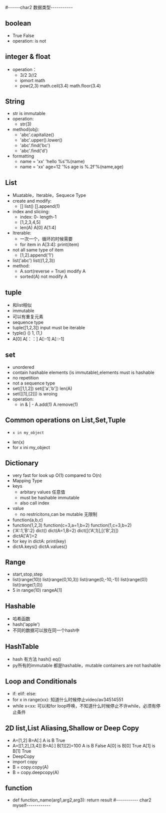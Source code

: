 #------char2 数据类型-----------
## boolean
+   True False
+ operation: is not
## integer & float
+   operation：
    +   3/2 3//2 
    +   ipmort math
    +    pow(2,3) math.ceil(3.4) math.floor(3.4)
## String
+   str is immutable
+   operation:
    +   str(3)
+   method(obj):
    +   'abc'.capitalize()
    +   'abc'.upper().lower()
    +   'abc'.find('bc')
    +   'abc'.find('d')
+   formatting
    +   name = 'xx' 'hello %s'%(name)
    +   name = 'xx' age=12 '%s age is %.2f'%(name,age)
## List
+   Muatable，Iterable，Sequece Type
+   create and modify:
    +   [] list() [].append(1)
+   index and sliciing:
    + index:  0- length-1
    + [1,2,3,4,5] 
    +   len(A) A[0] A[1:4]
+   Itrerable:
    +   一次一个，循环的时候需要
    +   for item in A[3:4]: print(item)
+   not all same type of item
    + [1,2].append('1')
+   list('abc') list((1,2,3))
+   method:
    +   A.sort(reverse = True) modify A
    +   sorted(A) not modify A
## tuple
+   和list相似
+   immutable
+   可以有重复元素
+   sequence type
+   tuple([1,2,3]) input must be iterable
+   typle() () 1, (1,)
+   A[0] A[：：] A[:-1] A[::-1]
## set
+   unordered
+   contain hashable elements (is immutable),elements must is hashable
+   no repetition
+   not a sequence type  
+   set([1,1,2]) set(['a','b']) len(A) 
+   set([[1],[2]]) is wroing
+   operation:
    +   in & | - A.add(1) A.remove(1)
## Common operations on List,Set,Tuple
+     x in my_object
+   len(x)
+   for x ini my_object
## Dictionary
+   very fast for look up O(1) compared to O(n)
+   Mapping Type 
+ keys
    +   arbitary values 任意值
    +   must be hashable immutable 
    +   also call index
+   value
    +   no restricitons,can be mutable 无限制
+   function(a,b,c)
+   function(1,2,3)  function(c=3,a=1,b=2) function(1,c=3,b=2)
+   {'A':1,'B':2} dict() dict(A=1,B=2) dict([('A',1)],[('B',2)])
+   dictA['A']=2
+   for key in dictA: print(key)
+   dictA.keys() dictA.values()
## Range 
+   start,stop,step
+   list(range(10)) list(range(0,10,3)) list(range(0,-10,-1)) list(range(0)) list(range(1,0))
+   5 in range(10) rangeA[1]
## Hashable
+   哈希函数
+    hash('apple')
+   不同的数据可以放在同一个hash中
## HashTable
+   hash 有方法 hash() eq()
+   py所有的immutable 都是hashable，mutable containers are not hashable
## Loop and Conditionals
+   if: elif: else:
+   for x in range(xx): 知道什么时候停止video/av34514551
+   while x<xx: 可以和for loop呼唤，不知道什么时候停止不许while，必须有停止条件
## 2D list,List Aliasing,Shallow or Deep Copy
+   A=[1,2] B=A[:] A is B True
+   A=[[1,2],[3,4]] B=A[:] B[1][2]=100 A is B False A[0] is B[0] True A[1] is B[1] True
+   DeepCopy
+   import copy 
+   B = copy.copy(A)
+   B = copy.deepcopy(A)
## function
+   def function_name(arg1,arg2,arg3): return result
#----------- char2 myself------------
